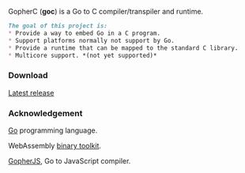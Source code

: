 GopherC (**goc**) is a Go to C compiler/transpiler and runtime.

```markdown
The goal of this project is:
* Provide a way to embed Go in a C program.
* Support platforms normally not support by Go.
* Provide a runtime that can be mapped to the standard C library.
* Multicore support. *(not yet supported)*
```
### Download

[Latest release](https://github.com/gopherc/goc/releases)

### Acknowledgement

[Go](https://www.golang.org) programming language.

WebAssembly [binary toolkit](https://github.com/WebAssembly/wabt).

[GopherJS](https://github.com/gopherjs/gopherjs), Go to JavaScript compiler.
